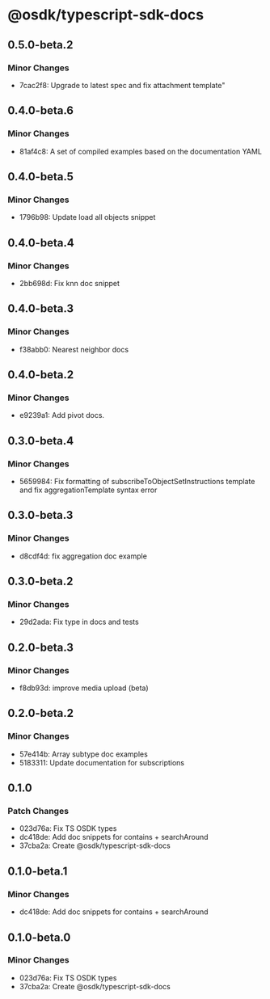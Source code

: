 # @osdk/typescript-sdk-docs

## 0.5.0-beta.2

### Minor Changes

- 7cac2f8: Upgrade to latest spec and fix attachment template"

## 0.4.0-beta.6

### Minor Changes

- 81af4c8: A set of compiled examples based on the documentation YAML

## 0.4.0-beta.5

### Minor Changes

- 1796b98: Update load all objects snippet

## 0.4.0-beta.4

### Minor Changes

- 2bb698d: Fix knn doc snippet

## 0.4.0-beta.3

### Minor Changes

- f38abb0: Nearest neighbor docs

## 0.4.0-beta.2

### Minor Changes

- e9239a1: Add pivot docs.

## 0.3.0-beta.4

### Minor Changes

- 5659984: Fix formatting of subscribeToObjectSetInstructions template and fix aggregationTemplate syntax error

## 0.3.0-beta.3

### Minor Changes

- d8cdf4d: fix aggregation doc example

## 0.3.0-beta.2

### Minor Changes

- 29d2ada: Fix type in docs and tests

## 0.2.0-beta.3

### Minor Changes

- f8db93d: improve media upload (beta)

## 0.2.0-beta.2

### Minor Changes

- 57e414b: Array subtype doc examples
- 5183311: Update documentation for subscriptions

## 0.1.0

### Patch Changes

- 023d76a: Fix TS OSDK types
- dc418de: Add doc snippets for contains + searchAround
- 37cba2a: Create @osdk/typescript-sdk-docs

## 0.1.0-beta.1

### Minor Changes

- dc418de: Add doc snippets for contains + searchAround

## 0.1.0-beta.0

### Minor Changes

- 023d76a: Fix TS OSDK types
- 37cba2a: Create @osdk/typescript-sdk-docs

